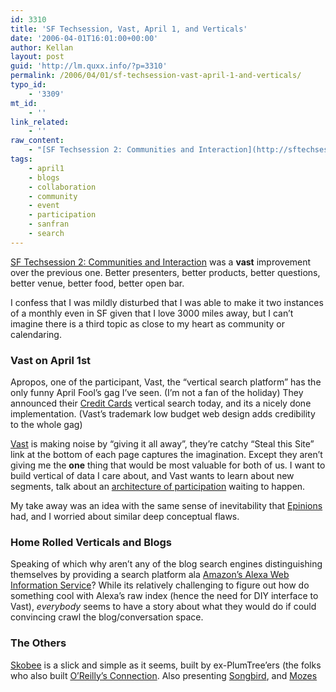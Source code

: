 ```yaml
---
id: 3310
title: 'SF Techsession, Vast, April 1, and Verticals'
date: '2006-04-01T16:01:00+00:00'
author: Kellan
layout: post
guid: 'http://lm.quxx.info/?p=3310'
permalink: /2006/04/01/sf-techsession-vast-april-1-and-verticals/
typo_id:
    - '3309'
mt_id:
    - ''
link_related:
    - ''
raw_content:
    - "[SF Techsession 2: Communities and Interaction](http://sftechsessions.com/2006/03/community-interaction/) was a **vast** improvement over the previous one.  Better presenters, better products, better questions, better venue, better food, better open bar.\r\n\r\nI confess that I was mildly disturbed that I was able to make it two instances of a monthly even in SF given that I love 3000 miles away, but I can\\'t imagine there is a third topic as close to my heart as community or calendaring.\r\n\r\n### Vast on April 1st\r\n\r\nApropos, one of the participant, Vast, the \\\"vertical search platform\\\" has the only funny April Fool\\'s gag I\\'ve seen. (I\\'m not a fan of the holiday)  They announced their [Credit Cards](http://www.vast.com/v.php?v=home) vertical search today, and its a nicely done implementation.  (Vast\\'s trademark low budget web design adds credibility to the whole gag)\r\n\r\n[Vast](http://vast.com) is making noise by \\\"giving it all away\\\", they\\'re catchy \\\"Steal this Site\\\" link at the bottom of each page captures the imagination.  Except they aren\\'t giving me the **one** thing that would be most valuable for both of us.  I want to build vertical of data I care about, and Vast wants to learn about new segments, talk about an [architecture of participation](http://www.oreillynet.com/pub/a/oreilly/tim/articles/architecture_of_participation.html) waiting to happen.\r\n\r\nMy take away was an idea with the same sense of inevitability that [Epinions](http://epinions.com) had, and I worried about similar deep conceptual flaws.\r\n\r\n### Home Rolled Verticals and Blogs\r\n\r\nSpeaking of which why aren\\'t any of the blog search engines distinguishing themselves by providing a search platform ala [Amazon\\'s Alexa Web Information Service](http://pages.alexa.com/prod_serv/WebInfoService.html)?  While its relatively challenging to figure out how do something cool with Alexa\\'s raw index (hence the need for DIY interface to Vast), *everybody* seems to have a story about what they would do if could convincing crawl the blog/conversation space.\r\n\r\n### The Others\r\n\r\n[Skobee](http://skobee.com) is a slick and simple as it seems, built by ex-PlumTree\\'ers (the folks who also built [O\\'Reilly\\'s Connection](http://connection.oreilly.com/).   Also presenting [Songbird](http://www.songbirdnest.com/), and [Mozes](http://mozes.com)"
tags:
    - april1
    - blogs
    - collaboration
    - community
    - event
    - participation
    - sanfran
    - search
---
```


[SF Techsession 2: Communities and Interaction](http://sftechsessions.com/2006/03/community-interaction/) was a **vast** improvement over the previous one. Better presenters, better products, better questions, better venue, better food, better open bar.

I confess that I was mildly disturbed that I was able to make it two instances of a monthly even in SF given that I love 3000 miles away, but I can’t imagine there is a third topic as close to my heart as community or calendaring.

### Vast on April 1st

Apropos, one of the participant, Vast, the “vertical search platform” has the only funny April Fool’s gag I’ve seen. (I’m not a fan of the holiday) They announced their [Credit Cards](http://www.vast.com/v.php?v=home) vertical search today, and its a nicely done implementation. (Vast’s trademark low budget web design adds credibility to the whole gag)

[Vast](http://vast.com) is making noise by “giving it all away”, they’re catchy “Steal this Site” link at the bottom of each page captures the imagination. Except they aren’t giving me the **one** thing that would be most valuable for both of us. I want to build vertical of data I care about, and Vast wants to learn about new segments, talk about an [architecture of participation](http://www.oreillynet.com/pub/a/oreilly/tim/articles/architecture*of*participation.html) waiting to happen.

My take away was an idea with the same sense of inevitability that [Epinions](http://epinions.com) had, and I worried about similar deep conceptual flaws.

### Home Rolled Verticals and Blogs

Speaking of which why aren’t any of the blog search engines distinguishing themselves by providing a search platform ala [Amazon’s Alexa Web Information Service](http://pages.alexa.com/prod\_serv/WebInfoService.html)? While its relatively challenging to figure out how do something cool with Alexa’s raw index (hence the need for DIY interface to Vast), *everybody* seems to have a story about what they would do if could convincing crawl the blog/conversation space.

### The Others

[Skobee](http://skobee.com) is a slick and simple as it seems, built by ex-PlumTree’ers (the folks who also built [O’Reilly’s Connection](http://connection.oreilly.com/). Also presenting [Songbird](http://www.songbirdnest.com/), and [Mozes](http://mozes.com)